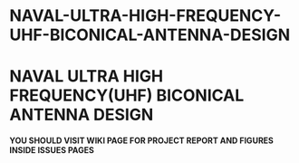 # NAVAL-ULTRA-HIGH-FREQUENCY-UHF-BICONICAL-ANTENNA-DESIGN

<h1>NAVAL ULTRA HIGH FREQUENCY(UHF) BICONICAL ANTENNA DESIGN </h1>
<h4> YOU SHOULD VISIT WIKI PAGE FOR PROJECT REPORT AND FIGURES INSIDE ISSUES PAGES</h4>
